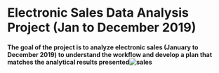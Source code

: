# Electronic Sales Data Analysis Project (Jan to December 2019)

#### The goal of the project is to analyze electronic sales (January to December 2019) to understand the workflow and develop a plan that matches the analytical results presented![sales](https://github.com/YasminSayed0/Projects/assets/166947781/cdd2427b-54af-4af6-82bd-953ca0bb9f2e)



